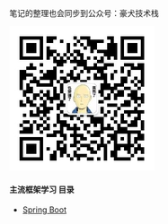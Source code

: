 笔记的整理也会同步到公众号：豪犬技术栈

![qrcode_for_gh_4b68d6de9d5b_258](./images/qrcode_for_gh_4b68d6de9d5b_258.jpg)


#### 主流框架学习 目录

- [Spring Boot](FrameworkLearning/SpringBoot/catalog.md)